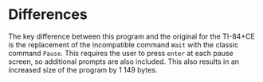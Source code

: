 # Differences

The key difference between this program and the original for the TI-84+CE is the replacement of the incompatible command ```Wait``` with the classic command ```Pause```. This requires the user to press ```enter``` at each pause screen, so additional prompts are also included. This also results in an increased size of the program by 1 149 bytes.